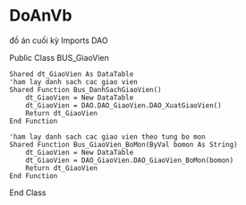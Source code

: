 # DoAnVb
đồ án cuối kỳ
Imports DAO

Public Class BUS_GiaoVien

    Shared dt_GiaoVien As DataTable
    'ham lay danh sach cac giao vien
    Shared Function Bus_DanhSachGiaoVien()
        dt_GiaoVien = New DataTable
        dt_GiaoVien = DAO.DAO_GiaoVien.DAO_XuatGiaoVien()
        Return dt_GiaoVien
    End Function

    'ham lay danh sach cac giao vien theo tung bo mon
    Shared Function Bus_GiaoVien_BoMon(ByVal bomon As String)
        dt_GiaoVien = New DataTable
        dt_GiaoVien = DAO_GiaoVien.DAO_GiaoVien_BoMon(bomon)
        Return dt_GiaoVien
    End Function
End Class
